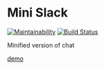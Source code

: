 # Mini Slack

[![Maintainability](https://api.codeclimate.com/v1/badges/eed5e96c85d2e8e526a9/maintainability)](https://codeclimate.com/github/raylyanway/project-lvl4-s355/maintainability)
[![Build Status](https://travis-ci.org/raylyanway/project-lvl4-s355.svg?branch=master)](https://travis-ci.org/raylyanway/project-lvl4-s355)

Minified version of chat

[demo](https://peaceful-crag-49755.herokuapp.com/)
